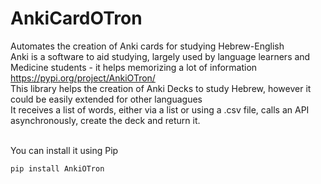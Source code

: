 # AnkiCardOTron
Automates the creation of Anki cards for studying Hebrew-English<br>
 Anki is a software to aid studying, largely used by language learners and Medicine students - it helps memorizing a lot of information<br>
https://pypi.org/project/AnkiOTron/
<br>
This library helps the creation of Anki Decks to study Hebrew, however it could be easily extended for other languagues<br>
It receives a list of words, either via a list or using a .csv file, calls an API asynchronously, create the deck and return it.<br>
<br>

You can install it using Pip
```py
pip install AnkiOTron
```
